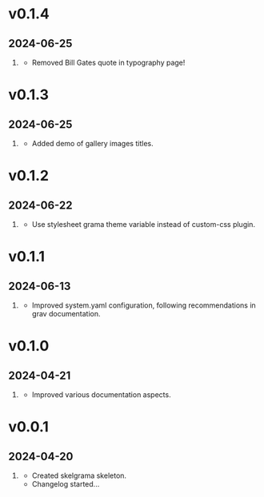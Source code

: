 <!--
# v1.2.0
## 2056-07-29

1. [](#new)
    * New features added
    * Another new feature
2. [](#improved)
    * Improvement made
    * Another improvement
3. [](#bugfix)
     * Bugfix implemented
     * Another bugfix -->


# v0.1.4
## 2024-06-25

1. [](#new)
    * Removed Bill Gates quote in typography page!

# v0.1.3
## 2024-06-25

1. [](#new)
    * Added demo of gallery images titles.

# v0.1.2
## 2024-06-22

1. [](#improved)
    * Use stylesheet grama theme variable instead of custom-css plugin.

# v0.1.1
## 2024-06-13

1. [](#improved)
    * Improved system.yaml configuration, following recommendations in grav documentation.

# v0.1.0
## 2024-04-21

1. [](#improved)
    * Improved various documentation aspects.

# v0.0.1
## 2024-04-20

1. [](#new)
    * Created skelgrama skeleton.
    * Changelog started...
